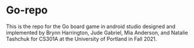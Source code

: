 # Go-repo
This is the repo for the Go board game in android studio designed and implemented by Brynn Harrington, Jude Gabriel, Mia Anderson, and Natalie Tashchuk for CS301A at the University of Portland in Fall 2021.
